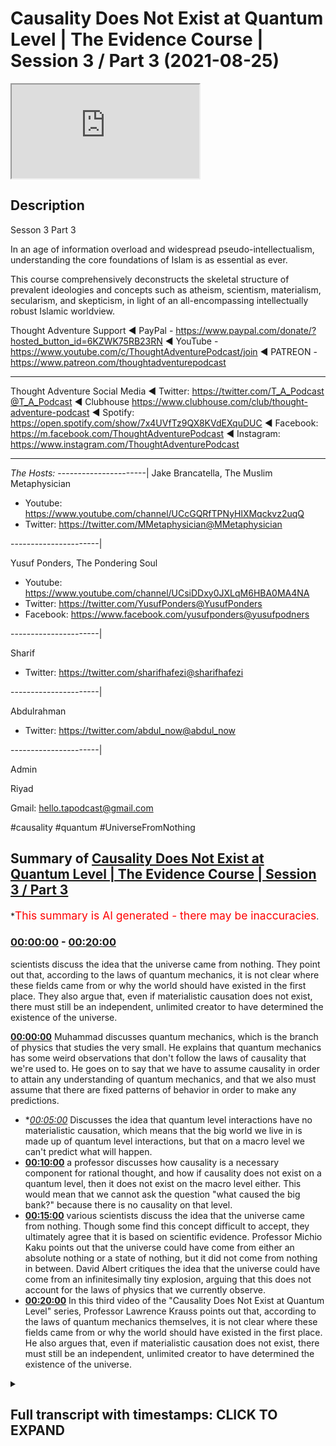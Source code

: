 # Causality Does Not Exist at Quantum Level | The Evidence Course | Session 3 / Part 3 (2021-08-25)

<iframe loading='lazy' src='https://www.youtube.com/embed/1AY-KXYsLtw'></iframe>

## Description

Sesson 3 Part 3

In an age of information overload and widespread pseudo-intellectualism, understanding the core foundations of Islam is as essential as ever. 

This course comprehensively deconstructs the skeletal structure of prevalent ideologies and concepts such as atheism, scientism, materialism, secularism, and skepticism, in light of an all-encompassing intellectually robust Islamic worldview.

Thought Adventure Support
◄ PayPal - https://www.paypal.com/donate/?hosted_button_id=6KZWK75RB23RN 
◄ YouTube - https://www.youtube.com/c/ThoughtAdventurePodcast/join
◄ PATREON - https://www.patreon.com/thoughtadventurepodcast
____________________________________________________________________

Thought Adventure Social Media
◄ Twitter: https://twitter.com/T_A_Podcast​​@T_A_Podcast
◄ Clubhouse https://www.clubhouse.com/club/thought-adventure-podcast
◄ Spotify: https://open.spotify.com/show/7x4UVfTz9QX8KVdEXquDUC
◄ Facebook: https://m.facebook.com/ThoughtAdventurePodcast
◄ Instagram: https://www.instagram.com/ThoughtAdventurePodcast​

----------------------------------------------------------------

*The Hosts:*
----------------------|
Jake Brancatella, The Muslim Metaphysician

- Youtube: https://www.youtube.com/channel/UCcGQRfTPNyHlXMqckvz2uqQ
- Twitter:  https://twitter.com/MMetaphysician​​@MMetaphysician

----------------------|

Yusuf Ponders, The Pondering Soul

- Youtube: https://www.youtube.com/channel/UCsiDDxy0JXLqM6HBA0MA4NA
- Twitter: https://twitter.com/YusufPonders​​@YusufPonders
- Facebook: https://www.facebook.com/yusufponders​@yusufpodners

----------------------|

Sharif

- Twitter: https://twitter.com/sharifhafezi​​@sharifhafezi

----------------------|

Abdulrahman

- Twitter: https://twitter.com/abdul_now​@abdul_now

----------------------|

Admin

Riyad 

Gmail: hello.tapodcast@gmail.com


#causality #quantum #UniverseFromNothing

## Summary of [Causality Does Not Exist at Quantum Level | The Evidence Course | Session 3 / Part 3](https://www.youtube.com/watch?v=1AY-KXYsLtw)


*<span style="color:red; font-size:125%">This summary is AI generated - there may be inaccuracies</span>.

### [00:00:00](https://www.youtube.com/watch?v=1AY-KXYsLtw&t=0) - [00:20:00](https://www.youtube.com/watch?v=1AY-KXYsLtw&t=1200)

 scientists discuss the idea that the universe came from nothing. They point out that, according to the laws of quantum mechanics, it is not clear where these fields came from or why the world should have existed in the first place. They also argue that, even if materialistic causation does not exist, there must still be an independent, unlimited creator to have determined the existence of the universe.

**[00:00:00](https://www.youtube.com/watch?v=1AY-KXYsLtw&t=0)**  Muhammad discusses quantum mechanics, which is the branch of physics that studies the very small. He explains that quantum mechanics has some weird observations that don't follow the laws of causality that we're used to. He goes on to say that we have to assume causality in order to attain any understanding of quantum mechanics, and that we also must assume that there are fixed patterns of behavior in order to make any predictions.
* **[00:05:00](https://www.youtube.com/watch?v=1AY-KXYsLtw&t=300)* Discusses the idea that quantum level interactions have no materialistic causation, which means that the big world we live in is made up of quantum level interactions, but that on a macro level we can't predict what will happen.
* **[00:10:00](https://www.youtube.com/watch?v=1AY-KXYsLtw&t=600)**  a professor discusses how causality is a necessary component for rational thought, and how if causality does not exist on a quantum level, then it does not exist on the macro level either. This would mean that we cannot ask the question "what caused the big bank?" because there is no causality on that level.
* **[00:15:00](https://www.youtube.com/watch?v=1AY-KXYsLtw&t=900)**  various scientists discuss the idea that the universe came from nothing. Though some find this concept difficult to accept, they ultimately agree that it is based on scientific evidence. Professor Michio Kaku points out that the universe could have come from either an absolute nothing or a state of nothing, but it did not come from nothing in between. David Albert critiques the idea that the universe could have come from an infinitesimally tiny explosion, arguing that this does not account for the laws of physics that we currently observe.
* **[00:20:00](https://www.youtube.com/watch?v=1AY-KXYsLtw&t=1200)** In this third video of the "Causality Does Not Exist at Quantum Level" series, Professor Lawrence Krauss points out that, according to the laws of quantum mechanics themselves, it is not clear where these fields came from or why the world should have existed in the first place. He also argues that, even if materialistic causation does not exist, there must still be an independent, unlimited creator to have determined the existence of the universe.

<details><summary><h2>Full transcript with timestamps: CLICK TO EXPAND</h2></summary>

[0:00:14](https://youtu.be/1AY-KXYsLtw?t=14) muhammad so the other contention that  
[0:00:17](https://youtu.be/1AY-KXYsLtw?t=17) some people or some atheists uh raise  
[0:00:20](https://youtu.be/1AY-KXYsLtw?t=20) to the arguments that we proposed  
[0:00:22](https://youtu.be/1AY-KXYsLtw?t=22) is is this idea that we are assuming  
[0:00:25](https://youtu.be/1AY-KXYsLtw?t=25) causal principles and causality is not a  
[0:00:28](https://youtu.be/1AY-KXYsLtw?t=28) necessary reality  
[0:00:30](https://youtu.be/1AY-KXYsLtw?t=30) that exists on a quantum level and  
[0:00:33](https://youtu.be/1AY-KXYsLtw?t=33) therefore if it doesn't exist on a  
[0:00:34](https://youtu.be/1AY-KXYsLtw?t=34) quantum level how can we be 100 sure  
[0:00:37](https://youtu.be/1AY-KXYsLtw?t=37) exists on a macro level meaning on the  
[0:00:39](https://youtu.be/1AY-KXYsLtw?t=39) the big level  
[0:00:41](https://youtu.be/1AY-KXYsLtw?t=41) uh the level that we exist and that we  
[0:00:43](https://youtu.be/1AY-KXYsLtw?t=43) can see  
[0:00:44](https://youtu.be/1AY-KXYsLtw?t=44) so i remember one time one one person he  
[0:00:47](https://youtu.be/1AY-KXYsLtw?t=47) he made the point that  
[0:00:49](https://youtu.be/1AY-KXYsLtw?t=49) you know it could be theoretically that  
[0:00:52](https://youtu.be/1AY-KXYsLtw?t=52) as you go and reach out to grab a cup  
[0:00:55](https://youtu.be/1AY-KXYsLtw?t=55) that your hand could go straight through  
[0:00:56](https://youtu.be/1AY-KXYsLtw?t=56) the cup so i responded and i said well  
[0:00:59](https://youtu.be/1AY-KXYsLtw?t=59) imagine if you were to walk in the  
[0:01:01](https://youtu.be/1AY-KXYsLtw?t=61) middle of the road and you saw a truck  
[0:01:03](https://youtu.be/1AY-KXYsLtw?t=63) coming towards you would you think at  
[0:01:05](https://youtu.be/1AY-KXYsLtw?t=65) that moment in time theoretically the  
[0:01:07](https://youtu.be/1AY-KXYsLtw?t=67) truck could go straight through you or  
[0:01:09](https://youtu.be/1AY-KXYsLtw?t=69) you're gonna try and get out of the way  
[0:01:11](https://youtu.be/1AY-KXYsLtw?t=71) as fast as possible from that  
[0:01:14](https://youtu.be/1AY-KXYsLtw?t=74) but we want to dive into a little bit a  
[0:01:16](https://youtu.be/1AY-KXYsLtw?t=76) little bit more detail regards to what  
[0:01:18](https://youtu.be/1AY-KXYsLtw?t=78) how we can understand and how we can  
[0:01:20](https://youtu.be/1AY-KXYsLtw?t=80) approach this discussion and really the  
[0:01:21](https://youtu.be/1AY-KXYsLtw?t=81) approach of this discussion shouldn't  
[0:01:23](https://youtu.be/1AY-KXYsLtw?t=83) really be approached from well actually  
[0:01:25](https://youtu.be/1AY-KXYsLtw?t=85) quantum level does have  
[0:01:27](https://youtu.be/1AY-KXYsLtw?t=87) you know causal principles i suppose  
[0:01:28](https://youtu.be/1AY-KXYsLtw?t=88) that is one argument that you can use i  
[0:01:31](https://youtu.be/1AY-KXYsLtw?t=91) go into the science of it in order to  
[0:01:33](https://youtu.be/1AY-KXYsLtw?t=93) refute the science that they they  
[0:01:35](https://youtu.be/1AY-KXYsLtw?t=95) provide or they counter with  
[0:01:37](https://youtu.be/1AY-KXYsLtw?t=97) but i think the problem with gaza  
[0:01:39](https://youtu.be/1AY-KXYsLtw?t=99) quantum mechanics is that it's a complex  
[0:01:41](https://youtu.be/1AY-KXYsLtw?t=101) issue it's an issue which is  
[0:01:43](https://youtu.be/1AY-KXYsLtw?t=103) counterintuitive it's not what we expect  
[0:01:45](https://youtu.be/1AY-KXYsLtw?t=105) to see and because it's not what we  
[0:01:47](https://youtu.be/1AY-KXYsLtw?t=107) expect to see in our general experiences  
[0:01:50](https://youtu.be/1AY-KXYsLtw?t=110) you know it can be quite confusing quite  
[0:01:52](https://youtu.be/1AY-KXYsLtw?t=112) difficult to understand what's actually  
[0:01:54](https://youtu.be/1AY-KXYsLtw?t=114) occurring upon quantum on a quantum  
[0:01:56](https://youtu.be/1AY-KXYsLtw?t=116) level  
[0:01:58](https://youtu.be/1AY-KXYsLtw?t=118) what is quantum mechanics all of these  
[0:01:59](https://youtu.be/1AY-KXYsLtw?t=119) things so rather what we're going to do  
[0:02:01](https://youtu.be/1AY-KXYsLtw?t=121) is approach this from a more of an  
[0:02:02](https://youtu.be/1AY-KXYsLtw?t=122) epistemological point of view meaning  
[0:02:04](https://youtu.be/1AY-KXYsLtw?t=124) from the point of view of a rational  
[0:02:07](https://youtu.be/1AY-KXYsLtw?t=127) thinking human being and and from how we  
[0:02:09](https://youtu.be/1AY-KXYsLtw?t=129) understand ideas and looking at  
[0:02:12](https://youtu.be/1AY-KXYsLtw?t=132) where this then discussion about quantum  
[0:02:14](https://youtu.be/1AY-KXYsLtw?t=134) mechanics fits in  
[0:02:16](https://youtu.be/1AY-KXYsLtw?t=136) so what do we mean by the quantum  
[0:02:18](https://youtu.be/1AY-KXYsLtw?t=138) quantum level or quantum mechanics  
[0:02:20](https://youtu.be/1AY-KXYsLtw?t=140) quantum mechanics deals with the very  
[0:02:22](https://youtu.be/1AY-KXYsLtw?t=142) very small  
[0:02:23](https://youtu.be/1AY-KXYsLtw?t=143) so we're talking about the subatomic  
[0:02:26](https://youtu.be/1AY-KXYsLtw?t=146) level type particles  
[0:02:28](https://youtu.be/1AY-KXYsLtw?t=148) and the behaviors of things like  
[0:02:29](https://youtu.be/1AY-KXYsLtw?t=149) electrons photons and  
[0:02:31](https://youtu.be/1AY-KXYsLtw?t=151) and the interactions even of atoms but  
[0:02:33](https://youtu.be/1AY-KXYsLtw?t=153) it's on the very very small level and on  
[0:02:36](https://youtu.be/1AY-KXYsLtw?t=156) a quantum level there are very weird you  
[0:02:39](https://youtu.be/1AY-KXYsLtw?t=159) know  
[0:02:40](https://youtu.be/1AY-KXYsLtw?t=160) observations that are seen  
[0:02:43](https://youtu.be/1AY-KXYsLtw?t=163) for example i'll just give you an  
[0:02:44](https://youtu.be/1AY-KXYsLtw?t=164) example of this  
[0:02:46](https://youtu.be/1AY-KXYsLtw?t=166) so imagine again a pool table  
[0:02:49](https://youtu.be/1AY-KXYsLtw?t=169) with all the balls racked up  
[0:02:51](https://youtu.be/1AY-KXYsLtw?t=171) and imagine you hit  
[0:02:53](https://youtu.be/1AY-KXYsLtw?t=173) all these balls  
[0:02:55](https://youtu.be/1AY-KXYsLtw?t=175) with your white cue ball  
[0:02:57](https://youtu.be/1AY-KXYsLtw?t=177) so if the pool table is a normal size  
[0:03:00](https://youtu.be/1AY-KXYsLtw?t=180) then theoretically  
[0:03:02](https://youtu.be/1AY-KXYsLtw?t=182) you can work out what's going to happen  
[0:03:04](https://youtu.be/1AY-KXYsLtw?t=184) to all of those pool balls where they're  
[0:03:08](https://youtu.be/1AY-KXYsLtw?t=188) going to be what position they're going  
[0:03:10](https://youtu.be/1AY-KXYsLtw?t=190) to land in etc so longers we've worked  
[0:03:12](https://youtu.be/1AY-KXYsLtw?t=192) out all the variables  
[0:03:14](https://youtu.be/1AY-KXYsLtw?t=194) like for example the variable of each  
[0:03:17](https://youtu.be/1AY-KXYsLtw?t=197) weight of each ball the size the  
[0:03:20](https://youtu.be/1AY-KXYsLtw?t=200) position the friction of the table that  
[0:03:22](https://youtu.be/1AY-KXYsLtw?t=202) exerts itself on each and every ball on  
[0:03:25](https://youtu.be/1AY-KXYsLtw?t=205) the pull table  
[0:03:26](https://youtu.be/1AY-KXYsLtw?t=206) and if i knew the direction and speed of  
[0:03:29](https://youtu.be/1AY-KXYsLtw?t=209) the white ball as i hit it so if i knew  
[0:03:33](https://youtu.be/1AY-KXYsLtw?t=213) the white board the speed the direction  
[0:03:36](https://youtu.be/1AY-KXYsLtw?t=216) and if i knew everything else all the  
[0:03:37](https://youtu.be/1AY-KXYsLtw?t=217) other variables regards to those pool  
[0:03:39](https://youtu.be/1AY-KXYsLtw?t=219) balls then i could possibly i can  
[0:03:42](https://youtu.be/1AY-KXYsLtw?t=222) predict where each of those balls are  
[0:03:44](https://youtu.be/1AY-KXYsLtw?t=224) going to land on that table  
[0:03:47](https://youtu.be/1AY-KXYsLtw?t=227) and that's  
[0:03:48](https://youtu.be/1AY-KXYsLtw?t=228) obviously something we can predict and  
[0:03:50](https://youtu.be/1AY-KXYsLtw?t=230) yes we know that causality is not  
[0:03:52](https://youtu.be/1AY-KXYsLtw?t=232) something we can empirically prove as we  
[0:03:54](https://youtu.be/1AY-KXYsLtw?t=234) as we mentioned in a previous video  
[0:03:57](https://youtu.be/1AY-KXYsLtw?t=237) meaning using science you have to assume  
[0:03:59](https://youtu.be/1AY-KXYsLtw?t=239) causality  
[0:04:00](https://youtu.be/1AY-KXYsLtw?t=240) and if you have to assume causality  
[0:04:02](https://youtu.be/1AY-KXYsLtw?t=242) using science then you cannot  
[0:04:05](https://youtu.be/1AY-KXYsLtw?t=245) refute the idea of science or you can't  
[0:04:07](https://youtu.be/1AY-KXYsLtw?t=247) prove it from a scientific basis you  
[0:04:09](https://youtu.be/1AY-KXYsLtw?t=249) have to assume it  
[0:04:11](https://youtu.be/1AY-KXYsLtw?t=251) and we also have to assume in science  
[0:04:13](https://youtu.be/1AY-KXYsLtw?t=253) that there are fixed patterns of  
[0:04:14](https://youtu.be/1AY-KXYsLtw?t=254) behavior so when we're looking at this  
[0:04:16](https://youtu.be/1AY-KXYsLtw?t=256) pool table we understand that there's  
[0:04:18](https://youtu.be/1AY-KXYsLtw?t=258) the effect  
[0:04:20](https://youtu.be/1AY-KXYsLtw?t=260) which is oh the cause which is the white  
[0:04:22](https://youtu.be/1AY-KXYsLtw?t=262) ball traveling is going to cause a  
[0:04:24](https://youtu.be/1AY-KXYsLtw?t=264) various num number of effects and those  
[0:04:26](https://youtu.be/1AY-KXYsLtw?t=266) effects are repeatable they're going to  
[0:04:28](https://youtu.be/1AY-KXYsLtw?t=268) be with a fixed pattern  
[0:04:31](https://youtu.be/1AY-KXYsLtw?t=271) so we can understand that and we  
[0:04:33](https://youtu.be/1AY-KXYsLtw?t=273) understand that because these things  
[0:04:36](https://youtu.be/1AY-KXYsLtw?t=276) occur and they are not things that occur  
[0:04:38](https://youtu.be/1AY-KXYsLtw?t=278) because of the universe  
[0:04:41](https://youtu.be/1AY-KXYsLtw?t=281) they are the attributes which have been  
[0:04:42](https://youtu.be/1AY-KXYsLtw?t=282) placed by allah upon the universe itself  
[0:04:47](https://youtu.be/1AY-KXYsLtw?t=287) and therefore we can as a result predict  
[0:04:50](https://youtu.be/1AY-KXYsLtw?t=290) things because we assume that allah or  
[0:04:52](https://youtu.be/1AY-KXYsLtw?t=292) allah has told us that he has fixed laws  
[0:04:54](https://youtu.be/1AY-KXYsLtw?t=294) within this universe  
[0:04:57](https://youtu.be/1AY-KXYsLtw?t=297) however let's let's take a step back  
[0:04:59](https://youtu.be/1AY-KXYsLtw?t=299) from the the macro level from the big  
[0:05:01](https://youtu.be/1AY-KXYsLtw?t=301) level  
[0:05:02](https://youtu.be/1AY-KXYsLtw?t=302) and let's imagine this pool table and  
[0:05:04](https://youtu.be/1AY-KXYsLtw?t=304) shrink it right down to the quantum  
[0:05:06](https://youtu.be/1AY-KXYsLtw?t=306) level  
[0:05:07](https://youtu.be/1AY-KXYsLtw?t=307) so you've just got this really small  
[0:05:09](https://youtu.be/1AY-KXYsLtw?t=309) quantum level size pool table  
[0:05:13](https://youtu.be/1AY-KXYsLtw?t=313) and suddenly now  
[0:05:15](https://youtu.be/1AY-KXYsLtw?t=315) if i try to hit the white ball i have a  
[0:05:18](https://youtu.be/1AY-KXYsLtw?t=318) few problems on this quantum level pool  
[0:05:20](https://youtu.be/1AY-KXYsLtw?t=320) table  
[0:05:21](https://youtu.be/1AY-KXYsLtw?t=321) because i can't 100 percent predict  
[0:05:25](https://youtu.be/1AY-KXYsLtw?t=325) exactly where that white ball is and i  
[0:05:29](https://youtu.be/1AY-KXYsLtw?t=329) cannot 100 percent predict at what  
[0:05:32](https://youtu.be/1AY-KXYsLtw?t=332) uh what speed or motion it will travel  
[0:05:34](https://youtu.be/1AY-KXYsLtw?t=334) at in fact the problem exists on a  
[0:05:37](https://youtu.be/1AY-KXYsLtw?t=337) quantum level is that with quantum level  
[0:05:39](https://youtu.be/1AY-KXYsLtw?t=339) particles you know you can only as you  
[0:05:42](https://youtu.be/1AY-KXYsLtw?t=342) know you have only a probabilistic  
[0:05:44](https://youtu.be/1AY-KXYsLtw?t=344) assumption of both speed and motor and  
[0:05:47](https://youtu.be/1AY-KXYsLtw?t=347) position  
[0:05:48](https://youtu.be/1AY-KXYsLtw?t=348) now on a macro level because i knew  
[0:05:51](https://youtu.be/1AY-KXYsLtw?t=351) speed and location of each ball then i  
[0:05:54](https://youtu.be/1AY-KXYsLtw?t=354) can work out what's going to happen but  
[0:05:56](https://youtu.be/1AY-KXYsLtw?t=356) if i don't know the speed and the  
[0:05:57](https://youtu.be/1AY-KXYsLtw?t=357) location precisely of each ball then i  
[0:06:01](https://youtu.be/1AY-KXYsLtw?t=361) can't predict what's going to happen to  
[0:06:04](https://youtu.be/1AY-KXYsLtw?t=364) that rack of balls on the pool table at  
[0:06:06](https://youtu.be/1AY-KXYsLtw?t=366) a quantum level  
[0:06:08](https://youtu.be/1AY-KXYsLtw?t=368) i can't know all of the variables so i  
[0:06:11](https://youtu.be/1AY-KXYsLtw?t=371) can't predict and determine exactly  
[0:06:13](https://youtu.be/1AY-KXYsLtw?t=373) what's going to happen and this is this  
[0:06:16](https://youtu.be/1AY-KXYsLtw?t=376) this understanding that you can you can  
[0:06:18](https://youtu.be/1AY-KXYsLtw?t=378) never predict both the position and the  
[0:06:20](https://youtu.be/1AY-KXYsLtw?t=380) speed of a quantum level particle is  
[0:06:23](https://youtu.be/1AY-KXYsLtw?t=383) what's termed as heisenberg's  
[0:06:25](https://youtu.be/1AY-KXYsLtw?t=385) uncertainty principle  
[0:06:27](https://youtu.be/1AY-KXYsLtw?t=387) are the inability to determine precisely  
[0:06:29](https://youtu.be/1AY-KXYsLtw?t=389) the position and speed of each particle  
[0:06:33](https://youtu.be/1AY-KXYsLtw?t=393) rather as it mentions this this  
[0:06:35](https://youtu.be/1AY-KXYsLtw?t=395) principle of heisenberg's uncertainty  
[0:06:37](https://youtu.be/1AY-KXYsLtw?t=397) principle the more precise your  
[0:06:38](https://youtu.be/1AY-KXYsLtw?t=398) measurements of the speed the less  
[0:06:40](https://youtu.be/1AY-KXYsLtw?t=400) precise your measurements will be of  
[0:06:41](https://youtu.be/1AY-KXYsLtw?t=401) position and vice versa  
[0:06:43](https://youtu.be/1AY-KXYsLtw?t=403) so some say as a result that  
[0:06:46](https://youtu.be/1AY-KXYsLtw?t=406) theoretically if quantum level  
[0:06:48](https://youtu.be/1AY-KXYsLtw?t=408) interactions can't be predicted so you  
[0:06:51](https://youtu.be/1AY-KXYsLtw?t=411) can't say a is going to hit b that's  
[0:06:54](https://youtu.be/1AY-KXYsLtw?t=414) going to cause c to occur because you  
[0:06:56](https://youtu.be/1AY-KXYsLtw?t=416) don't know where a is at any given time  
[0:06:58](https://youtu.be/1AY-KXYsLtw?t=418) or you don't know its motion at any  
[0:06:59](https://youtu.be/1AY-KXYsLtw?t=419) given time as well both together  
[0:07:02](https://youtu.be/1AY-KXYsLtw?t=422) so as a result if they say you can't  
[0:07:04](https://youtu.be/1AY-KXYsLtw?t=424) predict  
[0:07:05](https://youtu.be/1AY-KXYsLtw?t=425) yeah a quantum level in interactions  
[0:07:08](https://youtu.be/1AY-KXYsLtw?t=428) then the macro level can't also be  
[0:07:10](https://youtu.be/1AY-KXYsLtw?t=430) predicted or determined so i want you to  
[0:07:12](https://youtu.be/1AY-KXYsLtw?t=432) think about this  
[0:07:14](https://youtu.be/1AY-KXYsLtw?t=434) if a house is made up of bricks then i  
[0:07:17](https://youtu.be/1AY-KXYsLtw?t=437) know what the the material of the house  
[0:07:19](https://youtu.be/1AY-KXYsLtw?t=439) is it's the bricks so  
[0:07:21](https://youtu.be/1AY-KXYsLtw?t=441) what they're saying here is that the big  
[0:07:23](https://youtu.be/1AY-KXYsLtw?t=443) world the world that we live in is made  
[0:07:26](https://youtu.be/1AY-KXYsLtw?t=446) up of quantum level interactions  
[0:07:29](https://youtu.be/1AY-KXYsLtw?t=449) if there are a cause of means that don't  
[0:07:31](https://youtu.be/1AY-KXYsLtw?t=451) follow causal patterns on a quantum  
[0:07:34](https://youtu.be/1AY-KXYsLtw?t=454) level  
[0:07:35](https://youtu.be/1AY-KXYsLtw?t=455) and the big the macro world is built  
[0:07:37](https://youtu.be/1AY-KXYsLtw?t=457) upon the the quantum level interactions  
[0:07:40](https://youtu.be/1AY-KXYsLtw?t=460) then i can't predict  
[0:07:42](https://youtu.be/1AY-KXYsLtw?t=462) you know even on the macro level because  
[0:07:45](https://youtu.be/1AY-KXYsLtw?t=465) if this is a causal and this is what  
[0:07:47](https://youtu.be/1AY-KXYsLtw?t=467) makes up the rest of the universe then  
[0:07:50](https://youtu.be/1AY-KXYsLtw?t=470) the universe ultimately must be a causal  
[0:07:52](https://youtu.be/1AY-KXYsLtw?t=472) or doesn't follow causal principles  
[0:07:55](https://youtu.be/1AY-KXYsLtw?t=475) and some scientists also give  
[0:07:58](https://youtu.be/1AY-KXYsLtw?t=478) give other examples or implications of  
[0:08:01](https://youtu.be/1AY-KXYsLtw?t=481) this idea  
[0:08:02](https://youtu.be/1AY-KXYsLtw?t=482) of uh you know a causal uh quantum level  
[0:08:06](https://youtu.be/1AY-KXYsLtw?t=486) a causality for example the famous  
[0:08:08](https://youtu.be/1AY-KXYsLtw?t=488) uh physicist known as lawrence krauss  
[0:08:10](https://youtu.be/1AY-KXYsLtw?t=490) and also self-declared anti-theist they  
[0:08:12](https://youtu.be/1AY-KXYsLtw?t=492) don't even consider himself an atheist  
[0:08:14](https://youtu.be/1AY-KXYsLtw?t=494) he actually calls himself an antitheist  
[0:08:17](https://youtu.be/1AY-KXYsLtw?t=497) he states that the nothingness of space  
[0:08:20](https://youtu.be/1AY-KXYsLtw?t=500) causes  
[0:08:21](https://youtu.be/1AY-KXYsLtw?t=501) particles to pop in  
[0:08:23](https://youtu.be/1AY-KXYsLtw?t=503) in and out of existence so when you have  
[0:08:26](https://youtu.be/1AY-KXYsLtw?t=506) no space you have a vacuum  
[0:08:28](https://youtu.be/1AY-KXYsLtw?t=508) yeah  
[0:08:29](https://youtu.be/1AY-KXYsLtw?t=509) in a vacuum you find that there are on a  
[0:08:32](https://youtu.be/1AY-KXYsLtw?t=512) quantum level there'll be particles that  
[0:08:34](https://youtu.be/1AY-KXYsLtw?t=514) will pop in and out of existence virtual  
[0:08:36](https://youtu.be/1AY-KXYsLtw?t=516) particles  
[0:08:38](https://youtu.be/1AY-KXYsLtw?t=518) and again  
[0:08:39](https://youtu.be/1AY-KXYsLtw?t=519) what he's attempting to do is he's  
[0:08:41](https://youtu.be/1AY-KXYsLtw?t=521) attempting to say well if that can occur  
[0:08:43](https://youtu.be/1AY-KXYsLtw?t=523) on a quantum level why couldn't this  
[0:08:46](https://youtu.be/1AY-KXYsLtw?t=526) occur prior to the universe that the  
[0:08:48](https://youtu.be/1AY-KXYsLtw?t=528) universe didn't exist it existed or some  
[0:08:50](https://youtu.be/1AY-KXYsLtw?t=530) empty space and the universe or suddenly  
[0:08:53](https://youtu.be/1AY-KXYsLtw?t=533) on a quantum level the univ singularity  
[0:08:56](https://youtu.be/1AY-KXYsLtw?t=536) appeared and from the singularity there  
[0:08:58](https://youtu.be/1AY-KXYsLtw?t=538) was a big bang  
[0:09:01](https://youtu.be/1AY-KXYsLtw?t=541) there's far more details in this that i  
[0:09:04](https://youtu.be/1AY-KXYsLtw?t=544) haven't really gone through you know  
[0:09:05](https://youtu.be/1AY-KXYsLtw?t=545) huge amounts of details on quantum  
[0:09:07](https://youtu.be/1AY-KXYsLtw?t=547) mechanics but really what we're really  
[0:09:09](https://youtu.be/1AY-KXYsLtw?t=549) asking is is a question about how do we  
[0:09:12](https://youtu.be/1AY-KXYsLtw?t=552) approach this from a  
[0:09:14](https://youtu.be/1AY-KXYsLtw?t=554) you know epistemological angle from  
[0:09:17](https://youtu.be/1AY-KXYsLtw?t=557) point of view of ideas how do we the  
[0:09:19](https://youtu.be/1AY-KXYsLtw?t=559) methodology of our thinking so  
[0:09:23](https://youtu.be/1AY-KXYsLtw?t=563) however when we talk about quantum level  
[0:09:25](https://youtu.be/1AY-KXYsLtw?t=565) having no causality as some claim  
[0:09:28](https://youtu.be/1AY-KXYsLtw?t=568) what they're actually saying  
[0:09:30](https://youtu.be/1AY-KXYsLtw?t=570) is that quantum level interactions have  
[0:09:34](https://youtu.be/1AY-KXYsLtw?t=574) no materialistic causation you can't  
[0:09:36](https://youtu.be/1AY-KXYsLtw?t=576) work out why  
[0:09:38](https://youtu.be/1AY-KXYsLtw?t=578) in a deterministic point of view  
[0:09:41](https://youtu.be/1AY-KXYsLtw?t=581) why this is occurring yeah why one level  
[0:09:44](https://youtu.be/1AY-KXYsLtw?t=584) interaction is taking place with another  
[0:09:45](https://youtu.be/1AY-KXYsLtw?t=585) level interaction precisely in a  
[0:09:47](https://youtu.be/1AY-KXYsLtw?t=587) deterministic fashion  
[0:09:50](https://youtu.be/1AY-KXYsLtw?t=590) so this is the first thing that they're  
[0:09:52](https://youtu.be/1AY-KXYsLtw?t=592) they're they're  
[0:09:53](https://youtu.be/1AY-KXYsLtw?t=593) they're really saying regards to this  
[0:09:56](https://youtu.be/1AY-KXYsLtw?t=596) so the question then becomes okay how  
[0:09:58](https://youtu.be/1AY-KXYsLtw?t=598) does claims that on a quantum level  
[0:10:00](https://youtu.be/1AY-KXYsLtw?t=600) having no causality or some claim  
[0:10:01](https://youtu.be/1AY-KXYsLtw?t=601) actually refute our argument for the  
[0:10:03](https://youtu.be/1AY-KXYsLtw?t=603) existence of god  
[0:10:05](https://youtu.be/1AY-KXYsLtw?t=605) does it does it refute our arguments for  
[0:10:07](https://youtu.be/1AY-KXYsLtw?t=607) the existence god if there's no  
[0:10:09](https://youtu.be/1AY-KXYsLtw?t=609) causality on a quantum level there's no  
[0:10:11](https://youtu.be/1AY-KXYsLtw?t=611) causality on the macro level then does  
[0:10:13](https://youtu.be/1AY-KXYsLtw?t=613) that mean that we cannot ask the  
[0:10:14](https://youtu.be/1AY-KXYsLtw?t=614) question what caused the big bank that's  
[0:10:16](https://youtu.be/1AY-KXYsLtw?t=616) effectively the argument  
[0:10:18](https://youtu.be/1AY-KXYsLtw?t=618) well firstly no we can't use that as an  
[0:10:21](https://youtu.be/1AY-KXYsLtw?t=621) argument about a causal levels a  
[0:10:23](https://youtu.be/1AY-KXYsLtw?t=623) causality on a quantum level  
[0:10:25](https://youtu.be/1AY-KXYsLtw?t=625) firstly as we've mentioned in the  
[0:10:27](https://youtu.be/1AY-KXYsLtw?t=627) section in section one on science and  
[0:10:30](https://youtu.be/1AY-KXYsLtw?t=630) scientism we said that science is  
[0:10:33](https://youtu.be/1AY-KXYsLtw?t=633) predicated on the belief in causality  
[0:10:36](https://youtu.be/1AY-KXYsLtw?t=636) you have to assume causality for you to  
[0:10:38](https://youtu.be/1AY-KXYsLtw?t=638) engage in the scientific method  
[0:10:41](https://youtu.be/1AY-KXYsLtw?t=641) even when we detect virtual particles  
[0:10:43](https://youtu.be/1AY-KXYsLtw?t=643) popping in and out of existence we are  
[0:10:45](https://youtu.be/1AY-KXYsLtw?t=645) detecting them using machines also that  
[0:10:48](https://youtu.be/1AY-KXYsLtw?t=648) rests on causal principles so you're  
[0:10:50](https://youtu.be/1AY-KXYsLtw?t=650) trying to detect  
[0:10:52](https://youtu.be/1AY-KXYsLtw?t=652) you know a particle that's come out of  
[0:10:53](https://youtu.be/1AY-KXYsLtw?t=653) non-existence yeah or come out of you  
[0:10:56](https://youtu.be/1AY-KXYsLtw?t=656) know space you know vacuum of space on a  
[0:10:58](https://youtu.be/1AY-KXYsLtw?t=658) quantum level you're using machinery  
[0:11:01](https://youtu.be/1AY-KXYsLtw?t=661) that actually detects this  
[0:11:02](https://youtu.be/1AY-KXYsLtw?t=662) so you're not you know you're not  
[0:11:04](https://youtu.be/1AY-KXYsLtw?t=664) actually going outside of the causal  
[0:11:05](https://youtu.be/1AY-KXYsLtw?t=665) principles you're still using causality  
[0:11:08](https://youtu.be/1AY-KXYsLtw?t=668) even in the scientific method  
[0:11:11](https://youtu.be/1AY-KXYsLtw?t=671) the other thing is this  
[0:11:12](https://youtu.be/1AY-KXYsLtw?t=672) if we conclude some scientists or  
[0:11:14](https://youtu.be/1AY-KXYsLtw?t=674) certain atheists try to use this  
[0:11:16](https://youtu.be/1AY-KXYsLtw?t=676) argument to say ah  
[0:11:17](https://youtu.be/1AY-KXYsLtw?t=677) there is no causality because on a  
[0:11:19](https://youtu.be/1AY-KXYsLtw?t=679) quantum level there is no causality and  
[0:11:22](https://youtu.be/1AY-KXYsLtw?t=682) that's what science has proven then what  
[0:11:24](https://youtu.be/1AY-KXYsLtw?t=684) they're doing is they're creating a  
[0:11:26](https://youtu.be/1AY-KXYsLtw?t=686) circular or self-refuting argument  
[0:11:29](https://youtu.be/1AY-KXYsLtw?t=689) if science adopts the principle of  
[0:11:31](https://youtu.be/1AY-KXYsLtw?t=691) causality and you conclude that there is  
[0:11:34](https://youtu.be/1AY-KXYsLtw?t=694) no principle of causality then you have  
[0:11:36](https://youtu.be/1AY-KXYsLtw?t=696) you have actually refuted the scientific  
[0:11:38](https://youtu.be/1AY-KXYsLtw?t=698) method itself and if you refuted the  
[0:11:40](https://youtu.be/1AY-KXYsLtw?t=700) scientific method you've also refuted  
[0:11:43](https://youtu.be/1AY-KXYsLtw?t=703) its conclusion  
[0:11:46](https://youtu.be/1AY-KXYsLtw?t=706) secondly causality is a necessary  
[0:11:48](https://youtu.be/1AY-KXYsLtw?t=708) component to make rational thought  
[0:11:51](https://youtu.be/1AY-KXYsLtw?t=711) this means causality  
[0:11:53](https://youtu.be/1AY-KXYsLtw?t=713) is an is is an idea that we gain prior  
[0:11:57](https://youtu.be/1AY-KXYsLtw?t=717) to experience we use causality in order  
[0:12:01](https://youtu.be/1AY-KXYsLtw?t=721) to interpret and explain experience and  
[0:12:03](https://youtu.be/1AY-KXYsLtw?t=723) we discussed this  
[0:12:05](https://youtu.be/1AY-KXYsLtw?t=725) in when we talked about the rational  
[0:12:07](https://youtu.be/1AY-KXYsLtw?t=727) method  
[0:12:08](https://youtu.be/1AY-KXYsLtw?t=728) so we don't experience causality and  
[0:12:12](https://youtu.be/1AY-KXYsLtw?t=732) include and conclude causality exists  
[0:12:15](https://youtu.be/1AY-KXYsLtw?t=735) but rather we need causality to think  
[0:12:18](https://youtu.be/1AY-KXYsLtw?t=738) because the fact that we think  
[0:12:21](https://youtu.be/1AY-KXYsLtw?t=741) that we have concepts then we know  
[0:12:22](https://youtu.be/1AY-KXYsLtw?t=742) reality exists because we know reality  
[0:12:25](https://youtu.be/1AY-KXYsLtw?t=745) exists and that reality caused our  
[0:12:28](https://youtu.be/1AY-KXYsLtw?t=748) thoughts then as a result causality  
[0:12:30](https://youtu.be/1AY-KXYsLtw?t=750) exists it's a very basic argument so  
[0:12:33](https://youtu.be/1AY-KXYsLtw?t=753) even if we grant that quantum level  
[0:12:36](https://youtu.be/1AY-KXYsLtw?t=756) interactions have no materialistic  
[0:12:38](https://youtu.be/1AY-KXYsLtw?t=758) causation or no materialistic  
[0:12:41](https://youtu.be/1AY-KXYsLtw?t=761) explanation that's the key thing here  
[0:12:42](https://youtu.be/1AY-KXYsLtw?t=762) materialistic explanation  
[0:12:44](https://youtu.be/1AY-KXYsLtw?t=764) then that doesn't deny causality  
[0:12:47](https://youtu.be/1AY-KXYsLtw?t=767) altogether  
[0:12:48](https://youtu.be/1AY-KXYsLtw?t=768) rather only denies the  
[0:12:51](https://youtu.be/1AY-KXYsLtw?t=771) is materialistic or part of the universe  
[0:12:54](https://youtu.be/1AY-KXYsLtw?t=774) so if something's occurring and you  
[0:12:56](https://youtu.be/1AY-KXYsLtw?t=776) can't explain what the cause of that  
[0:12:58](https://youtu.be/1AY-KXYsLtw?t=778) thing that's occurring that's caused its  
[0:13:00](https://youtu.be/1AY-KXYsLtw?t=780) effect  
[0:13:01](https://youtu.be/1AY-KXYsLtw?t=781) then it doesn't mean that causality  
[0:13:03](https://youtu.be/1AY-KXYsLtw?t=783) doesn't exist it just means that the  
[0:13:04](https://youtu.be/1AY-KXYsLtw?t=784) causality cannot be explained by the  
[0:13:07](https://youtu.be/1AY-KXYsLtw?t=787) universe  
[0:13:09](https://youtu.be/1AY-KXYsLtw?t=789) and this is similar to how imam ghazali  
[0:13:13](https://youtu.be/1AY-KXYsLtw?t=793) he explained that there are no  
[0:13:15](https://youtu.be/1AY-KXYsLtw?t=795) materialistic causation so imam khazadi  
[0:13:17](https://youtu.be/1AY-KXYsLtw?t=797) held a theological position called  
[0:13:20](https://youtu.be/1AY-KXYsLtw?t=800) occasionalism  
[0:13:21](https://youtu.be/1AY-KXYsLtw?t=801) and this this position basically said  
[0:13:23](https://youtu.be/1AY-KXYsLtw?t=803) that there are no secondary causations  
[0:13:25](https://youtu.be/1AY-KXYsLtw?t=805) so  
[0:13:26](https://youtu.be/1AY-KXYsLtw?t=806) it only go into too much detail but  
[0:13:28](https://youtu.be/1AY-KXYsLtw?t=808) effectively what he was saying is that  
[0:13:29](https://youtu.be/1AY-KXYsLtw?t=809) if you strike a match it's not your  
[0:13:31](https://youtu.be/1AY-KXYsLtw?t=811) striking that's causing the fire but  
[0:13:34](https://youtu.be/1AY-KXYsLtw?t=814) rather a loss panel does place the  
[0:13:36](https://youtu.be/1AY-KXYsLtw?t=816) attribute of the fire and your striking  
[0:13:38](https://youtu.be/1AY-KXYsLtw?t=818) in that situation is incidental it just  
[0:13:40](https://youtu.be/1AY-KXYsLtw?t=820) happens to occur side by side and it  
[0:13:43](https://youtu.be/1AY-KXYsLtw?t=823) also happens to be that allah made it  
[0:13:46](https://youtu.be/1AY-KXYsLtw?t=826) that the universe operates according to  
[0:13:48](https://youtu.be/1AY-KXYsLtw?t=828) the system but he didn't have to operate  
[0:13:50](https://youtu.be/1AY-KXYsLtw?t=830) according to that system so the ultimate  
[0:13:52](https://youtu.be/1AY-KXYsLtw?t=832) cause within the universe on every  
[0:13:54](https://youtu.be/1AY-KXYsLtw?t=834) single event and every single effect  
[0:13:56](https://youtu.be/1AY-KXYsLtw?t=836) that we see is allah he's the primary  
[0:13:59](https://youtu.be/1AY-KXYsLtw?t=839) cause this is what imam khazali when he  
[0:14:01](https://youtu.be/1AY-KXYsLtw?t=841) said there's no secondary causation he  
[0:14:03](https://youtu.be/1AY-KXYsLtw?t=843) wasn't denying causality they were in  
[0:14:06](https://youtu.be/1AY-KXYsLtw?t=846) fact affirming that the only cause is  
[0:14:08](https://youtu.be/1AY-KXYsLtw?t=848) allah and they said you have to still  
[0:14:10](https://youtu.be/1AY-KXYsLtw?t=850) affirm causality  
[0:14:13](https://youtu.be/1AY-KXYsLtw?t=853) and this is similar to the point als we  
[0:14:15](https://youtu.be/1AY-KXYsLtw?t=855) raised in section two about how  
[0:14:16](https://youtu.be/1AY-KXYsLtw?t=856) attributes are not necessary for objects  
[0:14:19](https://youtu.be/1AY-KXYsLtw?t=859) hence the attributes were also  
[0:14:20](https://youtu.be/1AY-KXYsLtw?t=860) determined by allah  
[0:14:22](https://youtu.be/1AY-KXYsLtw?t=862) so even if they say that on a quantum  
[0:14:24](https://youtu.be/1AY-KXYsLtw?t=864) level there is no determinism  
[0:14:27](https://youtu.be/1AY-KXYsLtw?t=867) or no material materialistic explanation  
[0:14:30](https://youtu.be/1AY-KXYsLtw?t=870) for the position and particle  
[0:14:32](https://youtu.be/1AY-KXYsLtw?t=872) of the peculiar behavior of the quantum  
[0:14:33](https://youtu.be/1AY-KXYsLtw?t=873) particles or the particular behavior the  
[0:14:35](https://youtu.be/1AY-KXYsLtw?t=875) quantum particles then that would  
[0:14:37](https://youtu.be/1AY-KXYsLtw?t=877) reinforce our argument that the cause is  
[0:14:40](https://youtu.be/1AY-KXYsLtw?t=880) not from the universe itself but must be  
[0:14:43](https://youtu.be/1AY-KXYsLtw?t=883) determined upon these particles so if  
[0:14:46](https://youtu.be/1AY-KXYsLtw?t=886) you can't explain the materialistic  
[0:14:47](https://youtu.be/1AY-KXYsLtw?t=887) cause of why these why this  
[0:14:50](https://youtu.be/1AY-KXYsLtw?t=890) you know quantum level particles popping  
[0:14:52](https://youtu.be/1AY-KXYsLtw?t=892) in and out of existence on a quantum  
[0:14:54](https://youtu.be/1AY-KXYsLtw?t=894) level space in a vacuum of space we  
[0:14:56](https://youtu.be/1AY-KXYsLtw?t=896) can't explain why that occurs it doesn't  
[0:14:58](https://youtu.be/1AY-KXYsLtw?t=898) mean therefore causality doesn't occur  
[0:15:00](https://youtu.be/1AY-KXYsLtw?t=900) it rather means that the explanation and  
[0:15:02](https://youtu.be/1AY-KXYsLtw?t=902) the causes outside of the physical  
[0:15:04](https://youtu.be/1AY-KXYsLtw?t=904) universe aye allah  
[0:15:10](https://youtu.be/1AY-KXYsLtw?t=910) so  
[0:15:13](https://youtu.be/1AY-KXYsLtw?t=913) so therefore the other the third point  
[0:15:16](https://youtu.be/1AY-KXYsLtw?t=916) as well is this  
[0:15:17](https://youtu.be/1AY-KXYsLtw?t=917) is okay  
[0:15:19](https://youtu.be/1AY-KXYsLtw?t=919) let's say we grant and we accept that a  
[0:15:23](https://youtu.be/1AY-KXYsLtw?t=923) causal uh quantum level interactions  
[0:15:25](https://youtu.be/1AY-KXYsLtw?t=925) occur  
[0:15:26](https://youtu.be/1AY-KXYsLtw?t=926) but now we have to still explain  
[0:15:29](https://youtu.be/1AY-KXYsLtw?t=929) why on the macro level we see causality  
[0:15:32](https://youtu.be/1AY-KXYsLtw?t=932) so why is it that the each of the balls  
[0:15:35](https://youtu.be/1AY-KXYsLtw?t=935) on a pool table and the pool table  
[0:15:37](https://youtu.be/1AY-KXYsLtw?t=937) itself are made up of a causal  
[0:15:40](https://youtu.be/1AY-KXYsLtw?t=940) interactions but yet i can predict every  
[0:15:42](https://youtu.be/1AY-KXYsLtw?t=942) single position of that ball  
[0:15:44](https://youtu.be/1AY-KXYsLtw?t=944) even though when we start to reduce that  
[0:15:46](https://youtu.be/1AY-KXYsLtw?t=946) pool table or shrink it down to the size  
[0:15:48](https://youtu.be/1AY-KXYsLtw?t=948) of a quantum or quantum levels  
[0:15:51](https://youtu.be/1AY-KXYsLtw?t=951) interactions that we can't we can no  
[0:15:53](https://youtu.be/1AY-KXYsLtw?t=953) longer predict it so we know that the  
[0:15:55](https://youtu.be/1AY-KXYsLtw?t=955) big the big world follows causal  
[0:15:57](https://youtu.be/1AY-KXYsLtw?t=957) principles but if the big world are  
[0:15:59](https://youtu.be/1AY-KXYsLtw?t=959) following causal principles and it's not  
[0:16:01](https://youtu.be/1AY-KXYsLtw?t=961) because of  
[0:16:03](https://youtu.be/1AY-KXYsLtw?t=963) the quantum level interactions then as a  
[0:16:06](https://youtu.be/1AY-KXYsLtw?t=966) result the explanation of what's causing  
[0:16:09](https://youtu.be/1AY-KXYsLtw?t=969) the universe to operate according to a  
[0:16:11](https://youtu.be/1AY-KXYsLtw?t=971) system have certain fixed attributes  
[0:16:13](https://youtu.be/1AY-KXYsLtw?t=973) that we sense that we see has fixed  
[0:16:15](https://youtu.be/1AY-KXYsLtw?t=975) patterns that we sense and that we see  
[0:16:17](https://youtu.be/1AY-KXYsLtw?t=977) then that explanation again is not  
[0:16:19](https://youtu.be/1AY-KXYsLtw?t=979) because of what it's made up of but  
[0:16:21](https://youtu.be/1AY-KXYsLtw?t=981) rather  
[0:16:22](https://youtu.be/1AY-KXYsLtw?t=982) something that is determined by allah  
[0:16:27](https://youtu.be/1AY-KXYsLtw?t=987) the final point that i want to mention  
[0:16:28](https://youtu.be/1AY-KXYsLtw?t=988) regards to this is that even when people  
[0:16:30](https://youtu.be/1AY-KXYsLtw?t=990) turn around or scientists say that oh  
[0:16:32](https://youtu.be/1AY-KXYsLtw?t=992) you know there's all these  
[0:16:33](https://youtu.be/1AY-KXYsLtw?t=993) counter-intuitive realities on the  
[0:16:35](https://youtu.be/1AY-KXYsLtw?t=995) quantum level or in quantum mechanics  
[0:16:38](https://youtu.be/1AY-KXYsLtw?t=998) really actually it's not uh it may be  
[0:16:40](https://youtu.be/1AY-KXYsLtw?t=1000) counter-intuitive but they still follow  
[0:16:43](https://youtu.be/1AY-KXYsLtw?t=1003) patterns their probabilistic patterns  
[0:16:45](https://youtu.be/1AY-KXYsLtw?t=1005) yeah and therefore you can still predict  
[0:16:48](https://youtu.be/1AY-KXYsLtw?t=1008) in a probabilistic way where certain  
[0:16:50](https://youtu.be/1AY-KXYsLtw?t=1010) patterns or what certain particles will  
[0:16:52](https://youtu.be/1AY-KXYsLtw?t=1012) be what will occur etc  
[0:16:55](https://youtu.be/1AY-KXYsLtw?t=1015) so for example  
[0:16:57](https://youtu.be/1AY-KXYsLtw?t=1017) uh  
[0:16:58](https://youtu.be/1AY-KXYsLtw?t=1018) you know like the like the equation pq  
[0:17:01](https://youtu.be/1AY-KXYsLtw?t=1021) approximates the planck's constants over  
[0:17:03](https://youtu.be/1AY-KXYsLtw?t=1023) four pi which is used in heisenberg's  
[0:17:05](https://youtu.be/1AY-KXYsLtw?t=1025) uncertainty principle  
[0:17:08](https://youtu.be/1AY-KXYsLtw?t=1028) so you know there is still pro there is  
[0:17:10](https://youtu.be/1AY-KXYsLtw?t=1030) some equations that are used and you  
[0:17:12](https://youtu.be/1AY-KXYsLtw?t=1032) don't see we what we don't see on a  
[0:17:14](https://youtu.be/1AY-KXYsLtw?t=1034) quantum level interaction is we don't  
[0:17:15](https://youtu.be/1AY-KXYsLtw?t=1035) see complete a causality so we don't see  
[0:17:18](https://youtu.be/1AY-KXYsLtw?t=1038) elephants being created on their quantum  
[0:17:20](https://youtu.be/1AY-KXYsLtw?t=1040) level you know they're still following  
[0:17:22](https://youtu.be/1AY-KXYsLtw?t=1042) certain patterns regards to that  
[0:17:25](https://youtu.be/1AY-KXYsLtw?t=1045) the other point that i also want to  
[0:17:26](https://youtu.be/1AY-KXYsLtw?t=1046) mention is that lawrence krauss and what  
[0:17:29](https://youtu.be/1AY-KXYsLtw?t=1049) he said about the universe popping into  
[0:17:32](https://youtu.be/1AY-KXYsLtw?t=1052) in and out of existence or popping into  
[0:17:34](https://youtu.be/1AY-KXYsLtw?t=1054) existence from nothing from a quantum  
[0:17:36](https://youtu.be/1AY-KXYsLtw?t=1056) you know quantum singularity has been  
[0:17:38](https://youtu.be/1AY-KXYsLtw?t=1058) the start of the big bang and the  
[0:17:39](https://youtu.be/1AY-KXYsLtw?t=1059) quantum singularity came from the vacuum  
[0:17:40](https://youtu.be/1AY-KXYsLtw?t=1060) of space  
[0:17:41](https://youtu.be/1AY-KXYsLtw?t=1061) and he says that  
[0:17:43](https://youtu.be/1AY-KXYsLtw?t=1063) it is therefore valid to assume and the  
[0:17:46](https://youtu.be/1AY-KXYsLtw?t=1066) science points to the fact that  
[0:17:48](https://youtu.be/1AY-KXYsLtw?t=1068) something can come from nothing this is  
[0:17:50](https://youtu.be/1AY-KXYsLtw?t=1070) what he's saying now obviously the first  
[0:17:52](https://youtu.be/1AY-KXYsLtw?t=1072) problem regards to his question this  
[0:17:53](https://youtu.be/1AY-KXYsLtw?t=1073) this assumption that something can come  
[0:17:55](https://youtu.be/1AY-KXYsLtw?t=1075) from nothing is that there's an effect  
[0:17:57](https://youtu.be/1AY-KXYsLtw?t=1077) but there is no cause that would deny  
[0:17:58](https://youtu.be/1AY-KXYsLtw?t=1078) the axiom of science and therefore that  
[0:18:00](https://youtu.be/1AY-KXYsLtw?t=1080) would deny its own conclusion  
[0:18:03](https://youtu.be/1AY-KXYsLtw?t=1083) and its methodology but really we need  
[0:18:06](https://youtu.be/1AY-KXYsLtw?t=1086) to ask the question what does he  
[0:18:07](https://youtu.be/1AY-KXYsLtw?t=1087) actually mean by this when scientists  
[0:18:08](https://youtu.be/1AY-KXYsLtw?t=1088) from certain atheists really push these  
[0:18:10](https://youtu.be/1AY-KXYsLtw?t=1090) ideas what do they really mean by this  
[0:18:12](https://youtu.be/1AY-KXYsLtw?t=1092) professor michio kaku who's professor of  
[0:18:14](https://youtu.be/1AY-KXYsLtw?t=1094) theoretical physics physics at city  
[0:18:17](https://youtu.be/1AY-KXYsLtw?t=1097) university in new york  
[0:18:19](https://youtu.be/1AY-KXYsLtw?t=1099) he states he says or he asks how can it  
[0:18:22](https://youtu.be/1AY-KXYsLtw?t=1102) be that everything comes from nothing  
[0:18:25](https://youtu.be/1AY-KXYsLtw?t=1105) yeah so how can it be that everything  
[0:18:26](https://youtu.be/1AY-KXYsLtw?t=1106) comes from nothing and his solution what  
[0:18:28](https://youtu.be/1AY-KXYsLtw?t=1108) he says is that if you think about it  
[0:18:31](https://youtu.be/1AY-KXYsLtw?t=1111) for a while you begin to realize it all  
[0:18:33](https://youtu.be/1AY-KXYsLtw?t=1113) depends on how you define nothing  
[0:18:36](https://youtu.be/1AY-KXYsLtw?t=1116) professor kaku tells us goes on to say  
[0:18:39](https://youtu.be/1AY-KXYsLtw?t=1119) he goes i think there are two kinds of  
[0:18:41](https://youtu.be/1AY-KXYsLtw?t=1121) nothing  
[0:18:42](https://youtu.be/1AY-KXYsLtw?t=1122) first there is something i call absolute  
[0:18:44](https://youtu.be/1AY-KXYsLtw?t=1124) nothing no equations no space no time no  
[0:18:48](https://youtu.be/1AY-KXYsLtw?t=1128) anything that the human mind can  
[0:18:50](https://youtu.be/1AY-KXYsLtw?t=1130) conceive of just nothing  
[0:18:52](https://youtu.be/1AY-KXYsLtw?t=1132) then there is a vacuum which is  
[0:18:55](https://youtu.be/1AY-KXYsLtw?t=1135) uh nothing  
[0:18:56](https://youtu.be/1AY-KXYsLtw?t=1136) which is nothing but an absence of  
[0:18:58](https://youtu.be/1AY-KXYsLtw?t=1138) matter so he's saying there's two kinds  
[0:19:00](https://youtu.be/1AY-KXYsLtw?t=1140) of nothing there is an absolute nothing  
[0:19:03](https://youtu.be/1AY-KXYsLtw?t=1143) where there are no equations and then  
[0:19:05](https://youtu.be/1AY-KXYsLtw?t=1145) there is an absence a space which has  
[0:19:07](https://youtu.be/1AY-KXYsLtw?t=1147) absence of matter yeah a vacuum that has  
[0:19:10](https://youtu.be/1AY-KXYsLtw?t=1150) absence of matter and he goes that's  
[0:19:11](https://youtu.be/1AY-KXYsLtw?t=1151) another kind of of nothing so professor  
[0:19:14](https://youtu.be/1AY-KXYsLtw?t=1154) kaku he goes on to say so for me the  
[0:19:16](https://youtu.be/1AY-KXYsLtw?t=1156) universe did not come out from absolute  
[0:19:18](https://youtu.be/1AY-KXYsLtw?t=1158) nothing  
[0:19:19](https://youtu.be/1AY-KXYsLtw?t=1159) that is a state of no equations no empty  
[0:19:22](https://youtu.be/1AY-KXYsLtw?t=1162) space no time  
[0:19:24](https://youtu.be/1AY-KXYsLtw?t=1164) it came from a pre-existing state  
[0:19:27](https://youtu.be/1AY-KXYsLtw?t=1167) also a also what they call a state of  
[0:19:29](https://youtu.be/1AY-KXYsLtw?t=1169) nothing  
[0:19:30](https://youtu.be/1AY-KXYsLtw?t=1170) yeah where quantum mechanics the laws uh  
[0:19:33](https://youtu.be/1AY-KXYsLtw?t=1173) of the nature laws of the universe loads  
[0:19:35](https://youtu.be/1AY-KXYsLtw?t=1175) of quantum mechanics the equations of  
[0:19:37](https://youtu.be/1AY-KXYsLtw?t=1177) quantum mechanics they they actually  
[0:19:39](https://youtu.be/1AY-KXYsLtw?t=1179) still operate  
[0:19:41](https://youtu.be/1AY-KXYsLtw?t=1181) our universe did in fact come from an  
[0:19:44](https://youtu.be/1AY-KXYsLtw?t=1184) and he mentions an infinitesimally tiny  
[0:19:46](https://youtu.be/1AY-KXYsLtw?t=1186) little explosion that took place giving  
[0:19:48](https://youtu.be/1AY-KXYsLtw?t=1188) us the big bang and giving us the  
[0:19:50](https://youtu.be/1AY-KXYsLtw?t=1190) galaxies and stars that we have today  
[0:19:53](https://youtu.be/1AY-KXYsLtw?t=1193) similar  
[0:19:54](https://youtu.be/1AY-KXYsLtw?t=1194) philosopher david uh albert who's a  
[0:19:56](https://youtu.be/1AY-KXYsLtw?t=1196) specialist in quantum fury  
[0:19:58](https://youtu.be/1AY-KXYsLtw?t=1198) he offered a a critique of krause's book  
[0:20:02](https://youtu.be/1AY-KXYsLtw?t=1202) in the new york times book review and  
[0:20:05](https://youtu.be/1AY-KXYsLtw?t=1205) he said  
[0:20:07](https://youtu.be/1AY-KXYsLtw?t=1207) and this is his quote where for starters  
[0:20:09](https://youtu.be/1AY-KXYsLtw?t=1209) are the laws of quantum mechanics  
[0:20:11](https://youtu.be/1AY-KXYsLtw?t=1211) themselves supposed to have come from  
[0:20:14](https://youtu.be/1AY-KXYsLtw?t=1214) modern quantum field theories our points  
[0:20:16](https://youtu.be/1AY-KXYsLtw?t=1216) out have nothing whatsoever to say on  
[0:20:20](https://youtu.be/1AY-KXYsLtw?t=1220) the subject of where those fields came  
[0:20:22](https://youtu.be/1AY-KXYsLtw?t=1222) from  
[0:20:23](https://youtu.be/1AY-KXYsLtw?t=1223) or of why the world should have  
[0:20:25](https://youtu.be/1AY-KXYsLtw?t=1225) consisted of a particular kind of fields  
[0:20:28](https://youtu.be/1AY-KXYsLtw?t=1228) it does or why it should have consisted  
[0:20:31](https://youtu.be/1AY-KXYsLtw?t=1231) of fields at all or of why there should  
[0:20:34](https://youtu.be/1AY-KXYsLtw?t=1234) have been a world in the first place  
[0:20:36](https://youtu.be/1AY-KXYsLtw?t=1236) period clay case closed end of story so  
[0:20:40](https://youtu.be/1AY-KXYsLtw?t=1240) when lawrence krauss and other prominent  
[0:20:43](https://youtu.be/1AY-KXYsLtw?t=1243) atheists attempt to argue that the  
[0:20:45](https://youtu.be/1AY-KXYsLtw?t=1245) universe came from nothing they don't  
[0:20:47](https://youtu.be/1AY-KXYsLtw?t=1247) really mean nothing but some kind of  
[0:20:50](https://youtu.be/1AY-KXYsLtw?t=1250) nothing some kind of something  
[0:20:52](https://youtu.be/1AY-KXYsLtw?t=1252) so even professor hawking who claimed  
[0:20:54](https://youtu.be/1AY-KXYsLtw?t=1254) that the existence of quantum gravity  
[0:20:56](https://youtu.be/1AY-KXYsLtw?t=1256) would make the universe inevitable again  
[0:21:00](https://youtu.be/1AY-KXYsLtw?t=1260) he's assuming that there must be a  
[0:21:02](https://youtu.be/1AY-KXYsLtw?t=1262) quantum gravity to exist prior to the  
[0:21:05](https://youtu.be/1AY-KXYsLtw?t=1265) universe so really science does not  
[0:21:07](https://youtu.be/1AY-KXYsLtw?t=1267) point to absolute nothing producing some  
[0:21:10](https://youtu.be/1AY-KXYsLtw?t=1270) something rather it points that  
[0:21:13](https://youtu.be/1AY-KXYsLtw?t=1273) something is still dependent and  
[0:21:14](https://youtu.be/1AY-KXYsLtw?t=1274) contingent and even if they were to  
[0:21:18](https://youtu.be/1AY-KXYsLtw?t=1278) claim that something is a causal  
[0:21:21](https://youtu.be/1AY-KXYsLtw?t=1281) something did not ex you know came in  
[0:21:24](https://youtu.be/1AY-KXYsLtw?t=1284) from nothingness what they are denying  
[0:21:26](https://youtu.be/1AY-KXYsLtw?t=1286) is materialistic causation  
[0:21:28](https://youtu.be/1AY-KXYsLtw?t=1288) and will still be valid to say not just  
[0:21:31](https://youtu.be/1AY-KXYsLtw?t=1291) valid but it'd be necessary logical and  
[0:21:33](https://youtu.be/1AY-KXYsLtw?t=1293) rational to say there must be an  
[0:21:35](https://youtu.be/1AY-KXYsLtw?t=1295) independent unlimited creator to have  
[0:21:38](https://youtu.be/1AY-KXYsLtw?t=1298) determined its existence  
[0:21:40](https://youtu.be/1AY-KXYsLtw?t=1300) outside of the physical natural causes  
[0:21:43](https://youtu.be/1AY-KXYsLtw?t=1303) of the universe  
</details>